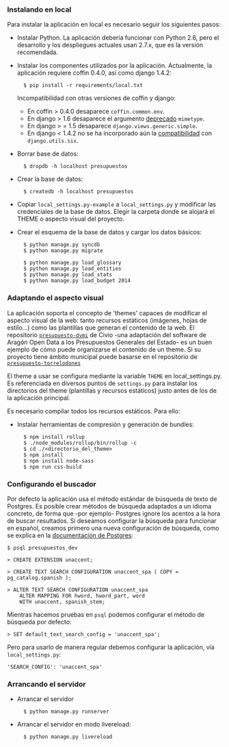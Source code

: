 ### Instalando en local

Para instalar la aplicación en local es necesario seguir los siguientes pasos:

* Instalar Python. La aplicación debería funcionar con Python 2.6, pero el desarrollo y los despliegues actuales usan 2.7.x, que es la versión recomendada.

* Instalar los componentes utilizados por la aplicación. Actualmente, la aplicación requiere coffin 0.4.0, así como django 1.4.2:
    
        $ pip install -r requirements/local.txt

    Incompatibilidad con otras versiones de coffin y django:
    * En coffin > 0.4.0 desaparece `coffin.common.env`.
    * En django > 1.6 desaparece el argumento [deprecado][4] `mimetype`.
    * En django > = 1.5 desaparece `django.views.generic.simple`.
    * En django < 1.4.2 no se ha incorporado aún la [compatibilidad][5] con `django.utils.six`.

* Borrar base de datos:

        $ dropdb -h localhost presupuestos

* Crear la base de datos:

        $ createdb -h localhost presupuestos

* Copiar `local_settings.py-example` a `local_settings.py` y modificar las credenciales de la base de datos. Elegir la carpeta donde se alojará el THEME o aspecto visual del proyecto.

* Crear el esquema de la base de datos y cargar los datos básicos:

        $ python manage.py syncdb
        $ python manage.py migrate

        $ python manage.py load_glossary
        $ python manage.py load_entities
        $ python manage.py load_stats
        $ python manage.py load_budget 2014

### Adaptando el aspecto visual

La aplicación soporta el concepto de 'themes' capaces de modificar el aspecto visual de la web: tanto recursos estáticos (imágenes, hojas de estilo...) como las plantillas que generan el contenido de la web. El repositorio [`presupuesto-dvmi`](https://github.com/civio/presupuesto-dvmi) de Civio -una adaptación del software de Aragón Open Data a los Presupuestos Generales del Estado- es un buen ejemplo de cómo puede organizarse el contenido de un theme. Si su proyecto tiene ámbito municipal puede basarse en el repositorio de [`presupuesto-torrelodones`](https://github.com/civio/presupuesto-torrelodones)

El theme a usar se configura mediante la variable `THEME` en local_settings.py. Es referenciada en diversos puntos de `settings.py` para instalar los directorios del theme (plantillas y recursos estáticos) justo antes de los de la aplicación principal.

Es necesario compilar todos los recursos estáticos. Para ello:

* Instalar herramientas de compresión y generación de bundles:

		$ npm install rollup
		$ ./node_modules/rollup/bin/rollup -c
		$ cd ./<directorio_del_theme>
		$ npm install
		$ npm install node-sass
		$ npm run css-build

### Configurando el buscador

Por defecto la aplicación usa el método estándar de búsqueda de texto de Postgres. Es posible crear métodos de búsqueda adaptados a un idioma concreto, de forma que -por ejemplo- Postgres ignore los acentos a la hora de buscar resultados. Si deseamos configurar la búsqueda para funcionar en español, creamos primero una nueva configuración de búsqueda, como se explica en la [documentación de Postgres](http://www.postgresql.org/docs/9.1/static/textsearch-configuration.html):

    $ psql presupuestos_dev

    > CREATE EXTENSION unaccent;

    > CREATE TEXT SEARCH CONFIGURATION unaccent_spa ( COPY = pg_catalog.spanish );

    > ALTER TEXT SEARCH CONFIGURATION unaccent_spa
        ALTER MAPPING FOR hword, hword_part, word
        WITH unaccent, spanish_stem;

Mientras hacemos pruebas en `psql` podemos configurar el método de búsqueda por defecto:

    > SET default_text_search_config = 'unaccent_spa';

Pero para usarlo de manera regular debemos configurar la aplicación, vía `local_settings.py`:

    'SEARCH_CONFIG': 'unaccent_spa'

### Arrancando el servidor

* Arrancar el servidor

        $ python manage.py runserver

* Arrancar el servidor en modo livereload:

        $ python manage.py livereload

[4]: https://docs.djangoproject.com/en/1.7/internals/deprecation/#deprecation-removed-in-1-7
[5]: https://docs.djangoproject.com/en/1.5/topics/python3/#philosophy
